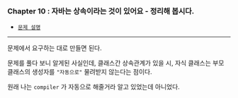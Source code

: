 
### Chapter 10 : 자바는 상속이라는 것이 있어요 - 정리해 봅시다.

- [`문제 설명`](./README.md)

---

문제에서 요구하는 대로 만들면 된다.

문제를 풀다 보니 알게된 사실인데, 클래스간 상속관계가 있을 시, 자식 클래스는 부모 클래스의 생성자를 `"자동으로"` 물려받지 않는다는 점이다.

원래 나는 `compiler` 가 자동으로 해줄거라 알고 있었는데 아니었다.
